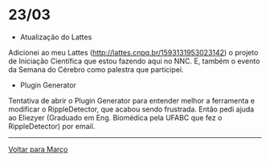 # 23/03

- Atualização do Lattes

Adicionei ao meu Lattes (http://lattes.cnpq.br/1593131953023142) o projeto de Iniciação Científica que estou fazendo aqui no NNC. 
E, também o evento da Semana do Cérebro como palestra que participei.

- Plugin Generator

Tentativa de abrir o Plugin Generator para entender melhor a ferramenta e modificar o RippleDetector, que acabou sendo frustrada. 
Então pedi ajuda ao Eliezyer (Graduado em Eng. Biomédica pela UFABC que fez o RippleDetector) por email.

****
[Voltar para Março](https://github.com/ramonbhaskara/Open-Lab-Book/edit/master/Diario/Marco)
